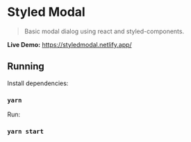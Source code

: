 # Styled Modal

> Basic modal dialog using react and styled-components.

**Live Demo:** https://styledmodal.netlify.app/

## Running

Install dependencies:

### `yarn`

Run:

### `yarn start`
